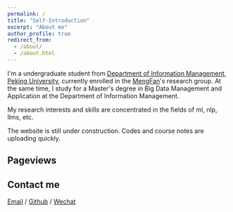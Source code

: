 ```yaml
---
permalink: /
title: "Self-Introduction"
excerpt: "About me"
author_profile: true
redirect_from: 
  - /about/
  - /about.html
---
```


I'm a undergraduate student from [Department of Information Management](https://www.im.pku.edu.cn/), [Peking University](https://www.pku.edu.cn/), currently enrolled in the [MengFan](https://www.im.pku.edu.cn/szll/xxzzyxxsjyjs/mf/index.htm)'s research group. At the same time, I study for a Master's degree in Big Data Management and Application at the Department of Information Management.

My research interests and skills are concentrated in the fields of ml, nlp, llms, etc.  <!--My research interest includes computer vision, computer graphics, machine learning, and computational photography.-->

<!--I am very fortunate to be advised by [Prof. XXX](https://www.XXX.com/) of XXX Lab from [School of Computer Science](https://cs.pku.edu.cn/), Peking University. I was advised by [Prof. XX](https://XXX.pku.edu.cn/) from [School of Computer Science](https://cs.pku.edu.cn/), Peking University.-->

<!--You can find my CV here: [Curriculum Vitae](../assets/Curriculum_Vitae.pdf).-->

The website is still under construction. Codes and course notes are uploading quickly.

<h2>Pageviews</h2>
<script type="text/javascript" id="mapmyvisitors" src="//mapmyvisitors.com/map.js?d=i24vem627Blo3jzQMlPAYUqZu3_k6Q3E7RNVyXkMYug&cl=ffffff&w=a"></script>
<h2>Contact me</h2>


[Email](2100016634@stu.pku.edu.cn) / [Github](https://github.com/CarlYuHQ) / [Wechat](../images/wechat.png) 

